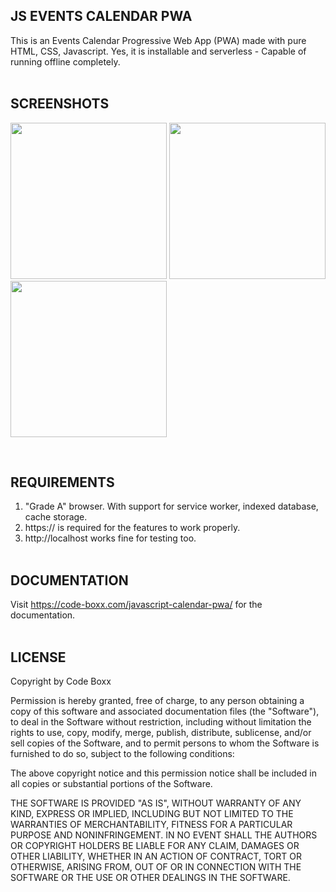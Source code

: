 ## JS EVENTS CALENDAR PWA
This is an Events Calendar Progressive Web App (PWA) made with pure HTML, CSS, Javascript. Yes, it is installable and serverless - Capable of running offline completely.
<br><br>

## SCREENSHOTS
<p float="left">
  <img width="250" style="inline-block" src="https://github.com/code-boxx/js-calendar-pwa/blob/main/assets/js-cal-1c.png">
  <img width="250" style="inline-block" src="https://github.com/code-boxx/js-calendar-pwa/blob/main/assets/js-cal-2c.png">
  <img width="250" style="inline-block" src="https://github.com/code-boxx/js-calendar-pwa/blob/main/assets/js-cal-3c.png">
</p><br>

## REQUIREMENTS
1) "Grade A" browser. With support for service worker, indexed database, cache storage.
2) https:// is required for the features to work properly.
3) http://localhost works fine for testing too.
<br><br>

## DOCUMENTATION
Visit https://code-boxx.com/javascript-calendar-pwa/ for the documentation.
<br><br>

## LICENSE
Copyright by Code Boxx

Permission is hereby granted, free of charge, to any person obtaining a copy
of this software and associated documentation files (the "Software"), to deal
in the Software without restriction, including without limitation the rights
to use, copy, modify, merge, publish, distribute, sublicense, and/or sell
copies of the Software, and to permit persons to whom the Software is
furnished to do so, subject to the following conditions:

The above copyright notice and this permission notice shall be included in all
copies or substantial portions of the Software.

THE SOFTWARE IS PROVIDED "AS IS", WITHOUT WARRANTY OF ANY KIND, EXPRESS OR
IMPLIED, INCLUDING BUT NOT LIMITED TO THE WARRANTIES OF MERCHANTABILITY,
FITNESS FOR A PARTICULAR PURPOSE AND NONINFRINGEMENT. IN NO EVENT SHALL THE
AUTHORS OR COPYRIGHT HOLDERS BE LIABLE FOR ANY CLAIM, DAMAGES OR OTHER
LIABILITY, WHETHER IN AN ACTION OF CONTRACT, TORT OR OTHERWISE, ARISING FROM,
OUT OF OR IN CONNECTION WITH THE SOFTWARE OR THE USE OR OTHER DEALINGS IN THE
SOFTWARE.